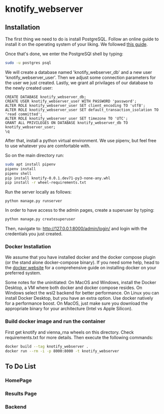 # knotify_webserver

## Installation
The first thing we need to do is install PostgreSQL. Follow an online guide to install it on the operating system of your liking. We followed [this guide](https://www.digitalocean.com/community/tutorials/how-to-use-postgresql-with-your-django-application-on-ubuntu-20-04).

Once that's done, we enter the PostgreSQl shell by typing:
```bash
sudo -u postgres psql
```
We will create a database named 'knotify_webserver_db' and a new user 'knotify_webserver_user'. Then we adjust some connection parameters for the user we just created. Lastly, we grant all privilages of our database to the newly created user:
```
CREATE DATABASE knotify_webserver_db;
CREATE USER knotify_webserver_user WITH PASSWORD 'password';
ALTER ROLE knotify_webserver_user SET client_encoding TO 'utf8';
ALTER ROLE knotify_webserver_user SET default_transaction_isolation TO 'read committed';
ALTER ROLE knotify_webserver_user SET timezone TO 'UTC';
GRANT ALL PRIVILEGES ON DATABASE knotify_webserver_db TO knotify_webserver_user;
\q
```

After that, install a python virtual environment. We use pipenv, but feel free to use whatever you are comfortable with.


So on the main directory run:
```bash
sudo apt install pipenv
pipenv install
pipenv shell
pip install knotify-0.0.1.dev71-py3-none-any.whl
pip install -r wheel-requirements.txt
```

Run the server locally as follows:
```
python manage.py runserver
```

In order to have access to the admin pages, create a superuser by typing:
```bash
python manage.py createsuperuser
```
Then, navigate to: http://127.0.0.1:8000/admin/login/ and login with the credentials you just created.

### Docker Installation
We assume that you have installed docker and the docker compose plugin (or the stand alone docker-compose binary). If you need some help, head to the [docker website](https://docs.docker.com/) for a comprehensive guide on installing docker on your preferred system.

Some notes for the uninitiated: On MacOS and Windows, install the Docker Desktop, a VM where both docker and docker compose resides. On Windows select the wsl2 backend for better performance. On Linux you can install Docker Desktop, but you have an extra option. Use docker natively for a performance boost. On MacOS, just make sure you download the appropriate binary for your architecture (Intel vs Apple Silicon).

### Build docker image and run the container
First get knotify and vienna_rna wheels on this directory. Check requirements.txt for more details. Then execute the following commands:
```bash
docker build --tag knotify_webserver .
docker run --rm -i -p 8000:8000 -t knotify_webserver
```



## To Do List

### HomePage

### Results Page

### Backend